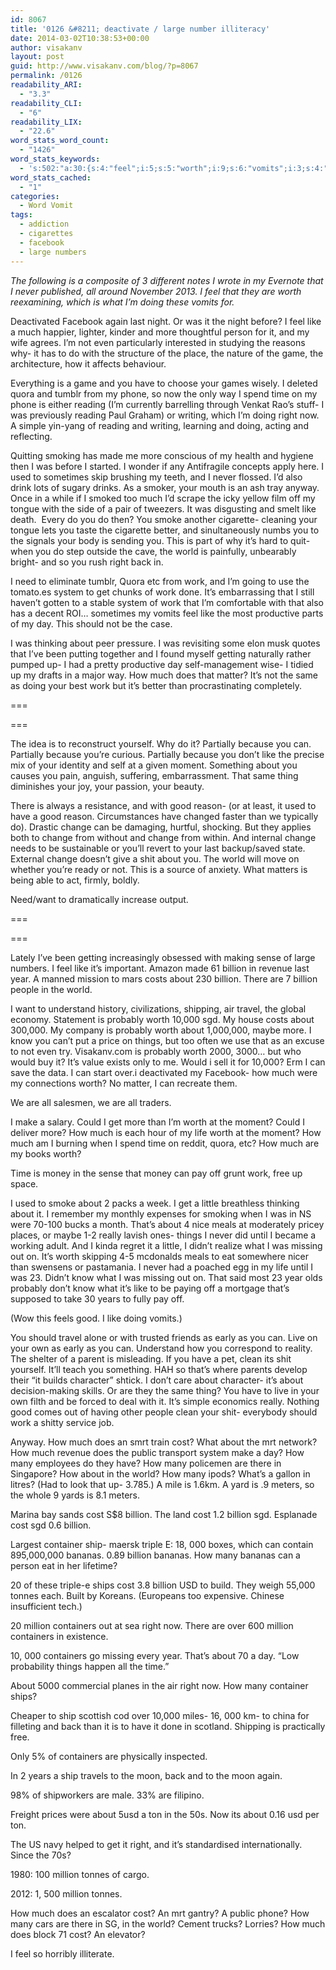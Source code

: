 ```yaml
---
id: 8067
title: '0126 &#8211; deactivate / large number illiteracy'
date: 2014-03-02T10:38:53+00:00
author: visakanv
layout: post
guid: http://www.visakanv.com/blog/?p=8067
permalink: /0126
readability_ARI:
  - "3.3"
readability_CLI:
  - "6"
readability_LIX:
  - "22.6"
word_stats_word_count:
  - "1426"
word_stats_keywords:
  - 's:502:"a:30:{s:4:"feel";i:5;s:5:"worth";i:9;s:6:"vomits";i:3;s:4:"like";i:7;s:5:"quora";i:3;s:5:"phone";i:3;s:4:"time";i:4;s:7:"reading";i:3;s:5:"right";i:5;s:4:"used";i:3;s:5:"world";i:5;s:4:"work";i:6;s:6:"system";i:3;s:4:"same";i:3;s:9:"partially";i:3;s:7:"because";i:3;s:6:"moment";i:3;s:4:"good";i:4;s:6:"change";i:5;s:4:"shit";i:3;s:4:"year";i:3;s:8:"probably";i:4;s:4:"know";i:3;s:6:"things";i:3;s:7:"missing";i:3;s:4:"cost";i:7;s:4:"ship";i:3;s:7:"bananas";i:3;s:6:"tonnes";i:3;s:10:"containers";i:4;}";'
word_stats_cached:
  - "1"
categories:
  - Word Vomit
tags:
  - addiction
  - cigarettes
  - facebook
  - large numbers
---
```

_The following is a composite of 3 different notes I wrote in my Evernote that I never published, all around November 2013. I feel that they are worth reexamining, which is what I&#8217;m doing these vomits for._

Deactivated Facebook again last night. Or was it the night before? I feel like a much happier, lighter, kinder and more thoughtful person for it, and my wife agrees. I&#8217;m not even particularly interested in studying the reasons why- it has to do with the structure of the place, the nature of the game, the architecture, how it affects behaviour.

Everything is a game and you have to choose your games wisely. I deleted quora and tumblr from my phone, so now the only way I spend time on my phone is either reading (I&#8217;m currently barrelling through Venkat Rao&#8217;s stuff- I was previously reading Paul Graham) or writing, which I&#8217;m doing right now. A simple yin-yang of reading and writing, learning and doing, acting and reflecting.

Quitting smoking has made me more conscious of my health and hygiene then I was before I started. I wonder if any Antifragile concepts apply here. I used to sometimes skip brushing my teeth, and I never flossed. I&#8217;d also drink lots of sugary drinks. As a smoker, your mouth is an ash tray anyway. Once in a while if I smoked too much I&#8217;d scrape the icky yellow film off my tongue with the side of a pair of tweezers. It was disgusting and smelt like death.  Every do you do then? You smoke another cigarette- cleaning your tongue lets you taste the cigarette better, and sinultaneously numbs you to the signals your body is sending you. This is part of why it&#8217;s hard to quit- when you do step outside the cave, the world is painfully, unbearably bright- and so you rush right back in.

I need to eliminate tumblr, Quora etc from work, and I&#8217;m going to use the tomato.es system to get chunks of work done. It&#8217;s embarrassing that I still haven&#8217;t gotten to a stable system of work that I&#8217;m comfortable with that also has a decent ROI&#8230; sometimes my vomits feel like the most productive parts of my day. This should not be the case.

I was thinking about peer pressure. I was revisiting some elon musk quotes that I&#8217;ve been putting together and I found myself getting naturally rather pumped up- I had a pretty productive day self-management wise- I tidied up my drafts in a major way. How much does that matter? It&#8217;s not the same as doing your best work but it&#8217;s better than procrastinating completely.

===

===

The idea is to reconstruct yourself. Why do it? Partially because you can. Partially because you&#8217;re curious. Partially because you don&#8217;t like the precise mix of your identity and self at a given moment. Something about you causes you pain, anguish, suffering, embarrassment. That same thing diminishes your joy, your passion, your beauty.

There is always a resistance, and with good reason- (or at least, it used to have a good reason. Circumstances have changed faster than we typically do). Drastic change can be damaging, hurtful, shocking. But they applies both to change from without and change from within. And internal change needs to be sustainable or you&#8217;ll revert to your last backup/saved state. External change doesn&#8217;t give a shit about you. The world will move on whether you&#8217;re ready or not. This is a source of anxiety. What matters is being able to act, firmly, boldly.

Need/want to dramatically increase output.

===

===

Lately I&#8217;ve been getting increasingly obsessed with making sense of large numbers. I feel like it&#8217;s important. Amazon made 61 billion in revenue last year. A manned mission to mars costs about 230 billion. There are 7 billion people in the world.

I want to understand history, civilizations, shipping, air travel, the global economy. Statement is probably worth 10,000 sgd. My house costs about 300,000. My company is probably worth about 1,000,000, maybe more. I know you can&#8217;t put a price on things, but too often we use that as an excuse to not even try. Visakanv.com is probably worth 2000, 3000&#8230; but who would buy it? It&#8217;s value exists only to me. Would i sell it for 10,000? Erm I can save the data. I can start over.i deactivated my Facebook- how much were my connections worth? No matter, I can recreate them.

We are all salesmen, we are all traders.

I make a salary. Could I get more than I&#8217;m worth at the moment? Could I deliver more? How much is each hour of my life worth at the moment? How much am I burning when I spend time on reddit, quora, etc? How much are my books worth?

Time is money in the sense that money can pay off grunt work, free up space.

I used to smoke about 2 packs a week. I get a little breathless thinking about it. I remember my monthly expenses for smoking when I was in NS were 70-100 bucks a month. That&#8217;s about 4 nice meals at moderately pricey places, or maybe 1-2 really lavish ones- things I never did until I became a working adult. And I kinda regret it a little, I didn&#8217;t realize what I was missing out on. It&#8217;s worth skipping 4-5 mcdonalds meals to eat somewhere nicer than swensens or pastamania. I never had a poached egg in my life until I was 23. Didn&#8217;t know what I was missing out on. That said most 23 year olds probably don&#8217;t know what it&#8217;s like to be paying off a mortgage that&#8217;s supposed to take 30 years to fully pay off.

(Wow this feels good. I like doing vomits.)

You should travel alone or with trusted friends as early as you can. Live on your own as early as you can. Understand how you correspond to reality. The shelter of a parent is misleading. If you have a pet, clean its shit yourself. It&#8217;ll teach you something. HAH so that&#8217;s where parents develop their &#8220;it builds character&#8221; shtick. I don&#8217;t care about character- it&#8217;s about decision-making skills. Or are they the same thing? You have to live in your own filth and be forced to deal with it. It&#8217;s simple economics really. Nothing good comes out of having other people clean your shit- everybody should work a shitty service job.

Anyway. How much does an smrt train cost? What about the mrt network? How much revenue does the public transport system make a day? How many employees do they have? How many policemen are there in Singapore? How about in the world? How many ipods? What&#8217;s a gallon in litres? (Had to look that up- 3.785.) A mile is 1.6km. A yard is .9 meters, so the whole 9 yards is 8.1 meters.

Marina bay sands cost S$8 billion. The land cost 1.2 billion sgd. Esplanade cost sgd 0.6 billion.

Largest container ship- maersk triple E: 18, 000 boxes, which can contain 895,000,000 bananas. 0.89 billion bananas. How many bananas can a person eat in her lifetime?

20 of these triple-e ships cost 3.8 billion USD to build. They weigh 55,000 tonnes each. Built by Koreans. (Europeans too expensive. Chinese insufficient tech.)

20 million containers out at sea right now. There are over 600 million containers in existence.

10, 000 containers go missing every year. That&#8217;s about 70 a day. &#8220;Low probability things happen all the time.&#8221;

About 5000 commercial planes in the air right now. How many container ships?

Cheaper to ship scottish cod over 10,000 miles- 16, 000 km- to china for filleting and back than it is to have it done in scotland. Shipping is practically free.

Only 5% of containers are physically inspected.

In 2 years a ship travels to the moon, back and to the moon again.

98% of shipworkers are male. 33% are filipino.

Freight prices were about 5usd a ton in the 50s. Now its about 0.16 usd per ton.

The US navy helped to get it right, and it&#8217;s standardised internationally. Since the 70s?

1980: 100 million tonnes of cargo.
  
2012: 1, 500 million tonnes.

How much does an escalator cost? An mrt gantry? A public phone? How many cars are there in SG, in the world? Cement trucks? Lorries? How much does block 71 cost? An elevator?

I feel so horribly illiterate.
